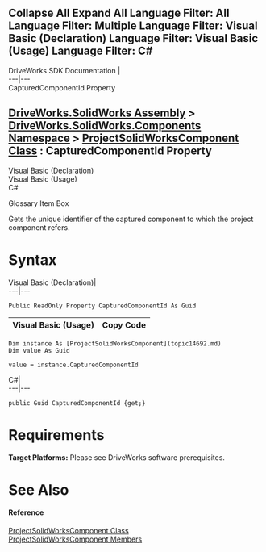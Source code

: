 Collapse All Expand All Language Filter: All  Language Filter: Multiple  Language Filter: Visual Basic (Declaration) Language Filter: Visual Basic (Usage) Language Filter: C#  
---  
DriveWorks SDK Documentation  |   
---|---  
CapturedComponentId Property   
  
[DriveWorks.SolidWorks Assembly](topic13342.md) > [DriveWorks.SolidWorks.Components Namespace](topic13925.md) > [ProjectSolidWorksComponent Class](topic14692.md) : CapturedComponentId Property  
---  
  
Visual Basic (Declaration)    
Visual Basic (Usage)    
C# 

Glossary Item Box

Gets the unique identifier of the captured component to which the project component refers. 

# Syntax

Visual Basic (Declaration)|   
---|---  
      
    
    Public ReadOnly Property CapturedComponentId As Guid  
  
Visual Basic (Usage)| Copy Code  
---|---  
      
    
    Dim instance As [ProjectSolidWorksComponent](topic14692.md)
    Dim value As Guid
     
    value = instance.CapturedComponentId  
  
C#|   
---|---  
      
    
    public Guid CapturedComponentId {get;}  
  
# Requirements

**Target Platforms:** Please see DriveWorks software prerequisites.

# See Also

#### Reference

[ProjectSolidWorksComponent Class](topic14692.md)   
[ProjectSolidWorksComponent Members](topic14693.md)


